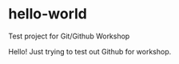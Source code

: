 # hello-world
Test project for Git/Github Workshop

Hello! 
Just trying to test out Github for workshop.
